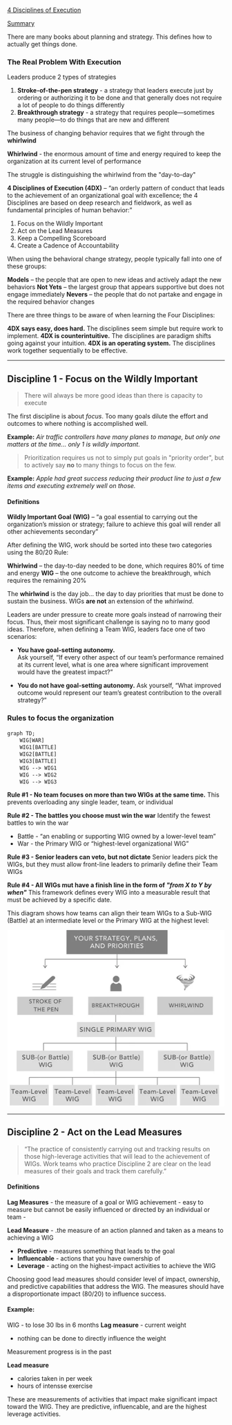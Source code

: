 [4 Disciplines of Execution]()

[Summary](https://theprocesshacker.com/blog/4-disciplines-of-execution-book-summary/)

There are many books about planning and strategy.  This defines how to actually get things done.


### The Real Problem With Execution

Leaders produce 2 types of strategies

1. **Stroke-of-the-pen strategy** - a strategy that leaders execute just by ordering or authorizing it to be done and that generally does not require a lot of people to do things differently
2. **Breakthrough strategy** - a strategy that requires people—sometimes many people—to do things that are new and different

The business of changing behavior requires that we fight through the **whirlwind**

**Whirlwind** - the enormous amount of time and energy required to keep the organization at its current level of performance

The struggle is distinguishing the whirlwind from the "day-to-day"

**4 Disciplines of Execution (4DX)** – “an orderly pattern of conduct that leads to the achievement of an organizational goal with excellence; the 4 Disciplines are based on deep research and fieldwork, as well as fundamental principles of human behavior:”

1. Focus on the Wildly Important
2. Act on the Lead Measures
3. Keep a Compelling Scoreboard
4. Create a Cadence of Accountability


When using the behavioral change strategy, people typically fall into one of these groups:

**Models** – the people that are open to new ideas and actively adapt the new behaviors
**Not Yets** – the largest group that appears supportive but does not engage immediately
**Nevers** – the people that do not partake and engage in the required behavior changes

There are three things to be aware of when learning the Four Disciplines:

**4DX says easy, does hard.** The disciplines seem simple but require work to implement.
**4DX is counterintuitive.** The disciplines are paradigm shifts going against your intuition.
**4DX is an operating system.** The disciplines work together sequentially to be effective.

---
## Discipline 1 - Focus on the Wildly Important

> There will always be more good ideas than there is capacity to execute

The first discipline is about *focus*.  Too many goals dilute the effort and outcomes to where nothing is accomplished well.  

**Example:** 
*Air traffic controllers have many planes to manage, but only one matters at the time... only 1 is wildly important*.  

> Prioritization requires us not to simply put goals in "priority order", but to actively say **no** to many things to focus on the few.

**Example:**
*Apple had great success reducing their product line to just a few items and executing extremely well on those.*

#### Definitions

**Wildly Important Goal (WIG)** – “a goal essential to carrying out the organization’s mission or strategy; failure to achieve this goal will render all other achievements secondary”

After defining the WIG, work should be sorted into these two categories using the 80/20 Rule:

**Whirlwind** – the day-to-day needed to be done, which requires 80% of time and energy
**WIG** – the one outcome to achieve the breakthrough, which requires the remaining 20%

The **whirlwind** is the day job... the day to day priorities that must be done to sustain the business.  WIGs **are not** an extension of the *whirlwind*.  

Leaders are under pressure to create more goals instead of narrowing their focus. Thus, their most significant challenge is saying no to many good ideas. Therefore, when defining a Team WIG, leaders face one of two scenarios:

- **You have goal-setting autonomy.**  
Ask yourself, “If every other aspect of our team’s performance remained at its current level, what is one area where significant improvement would have the greatest impact?”

- **You do not have goal-setting autonomy.** 
Ask yourself, “What improved outcome would represent our team’s greatest contribution to the overall strategy?”

### Rules to focus the organization

```mermaid
graph TD;
    WIG[WAR]
    WIG1[BATTLE]
    WIG2[BATTLE]
    WIG3[BATTLE]
    WIG --> WIG1
    WIG --> WIG2
    WIG --> WIG3
``` 

**Rule #1 - No team focuses on more than two WIGs at the same time.**
This prevents overloading any single leader, team, or individual

**Rule #2 - The battles you choose must win the war**
Identify the fewest battles to win the war
- Battle - “an enabling or supporting WIG owned by a lower-level team”
- War - the Primary WIG or “highest-level organizational WIG”

**Rule #3 - Senior leaders can veto, but not dictate**
Senior leaders pick the WIGs, but they must allow front-line leaders to primarily define their Team WIGs

**Rule #4 - All WIGs mut have a finish line in the form of *"from X to Y by when"***
This framework defines every WIG into a measurable result that must be achieved by a specific date.


This diagram shows how teams can align their team WIGs to a Sub-WIG (Battle) at an intermediate level or the Primary WIG at the highest level:

![Alt text](images/wigs.png)

---
## Discipline 2 - Act on the Lead Measures
> “The practice of consistently carrying out and tracking results on those high-leverage activities that will lead to the achievement of WIGs. Work teams who practice Discipline 2 are clear on the lead measures of their goals and track them carefully.”

#### Definitions
**Lag Measures** - the measure of a goal or WIG achievement
    - easy to measure but  cannot be easily influenced or directed by an individual or team
    - 

**Lead Measure** - .the measure of an action planned and taken as a means to achieving a WIG
- **Predictive** - measures something that leads to the goal
- **Influencable** - actions that you have ownership of 
- **Leverage** - acting on the highest-impact activities to achieve the WIG

Choosing good lead measures should consider level of impact, ownership, and predictive capabilities that address the WIG.  The measures should have a disproportionate impact (80/20) to influence success.

#### Example:
WIG - to lose 30 lbs in 6 months
**Lag measure** - current weight
- nothing can be done to directly influence the weight

Measurement progress is in the past

**Lead measure**
- calories taken in per week
- hours of intensse exercise

These are measurements of activities that impact make significant impact toward the WIG.  They are predictive, influencable, and are the highest leverage activities.


